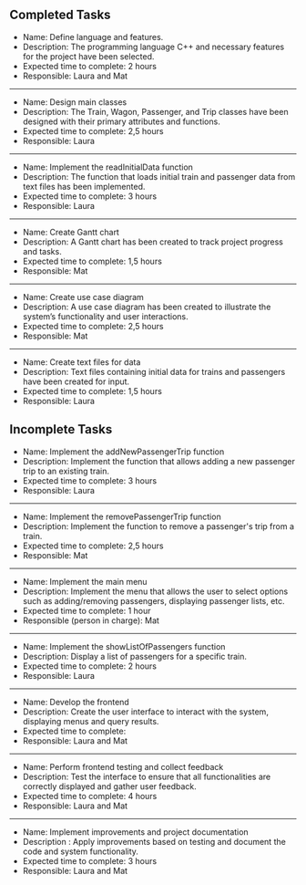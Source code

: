 ## Completed Tasks
* Name: Define language and features.
* Description: The programming language C++ and necessary features for the project have been selected.
* Expected time to complete: 2 hours
* Responsible: Laura and Mat
***
* Name: Design main classes
* Description: The Train, Wagon, Passenger, and Trip classes have been designed with their primary attributes and functions.
* Expected time to complete: 2,5 hours
* Responsible: Laura
***
* Name: Implement the readInitialData function
* Description: The function that loads initial train and passenger data from text files has been implemented.
* Expected time to complete: 3 hours
* Responsible: Laura
***
* Name: Create Gantt chart
* Description: A Gantt chart has been created to track project progress and tasks.
* Expected time to complete: 1,5 hours
* Responsible: Mat
***
* Name: Create use case diagram
* Description: A use case diagram has been created to illustrate the system’s functionality and user interactions.
* Expected time to complete: 2,5 hours
* Responsible: Mat
***
* Name: Create text files for data
* Description: Text files containing initial data for trains and passengers have been created for input.
* Expected time to complete: 1,5 hours
* Responsible: Laura

## Incomplete Tasks
* Name: Implement the addNewPassengerTrip function
* Description: Implement the function that allows adding a new passenger trip to an existing train.
* Expected time to complete: 3 hours
* Responsible: Laura
***
* Name: Implement the removePassengerTrip function
* Description: Implement the function to remove a passenger's trip from a train.
* Expected time to complete: 2,5 hours
* Responsible: Mat
***
* Name: Implement the main menu
* Description: Implement the menu that allows the user to select options such as adding/removing passengers, displaying passenger lists, etc.
* Expected time to complete: 1 hour
* Responsible (person in charge): Mat
***
* Name: Implement the showListOfPassengers function
* Description: Display a list of passengers for a specific train.
* Expected time to complete: 2 hours
* Responsible: Laura
***
* Name: Develop the frontend
* Description: Create the user interface to interact with the system, displaying menus and query results.
* Expected time to complete:
* Responsible: Laura and Mat
***
* Name: Perform frontend testing and collect feedback
* Description: Test the interface to ensure that all functionalities are correctly displayed and gather user feedback.
* Expected time to complete: 4 hours
* Responsible: Laura and Mat
***
* Name: Implement improvements and project documentation
* Description : Apply improvements based on testing and document the code and system functionality.
* Expected time to complete: 3 hours
* Responsible: Laura and Mat


